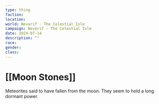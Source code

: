 ```yaml
---
type: thing
faction: 
location: 
world: Nevarif - The Celestial Isle
campaign: Nevarif - The Celestial Isle
date: 2024-07-14
description: ""
race: 
gender: 
class:
---
```

# [[Moon Stones]]

Meteorites said to have fallen from the moon. They seem to hold a long dormant power.